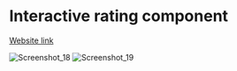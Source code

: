 # Interactive rating component

[Website link](https://rate-us.netlify.app/)

![Screenshot_18](https://user-images.githubusercontent.com/117892673/203711871-cbb62af7-6277-4fe3-af36-c54a5f9e620b.png)
![Screenshot_19](https://user-images.githubusercontent.com/117892673/203711889-2614e57e-4137-4269-b514-462a50ed37f9.png)



